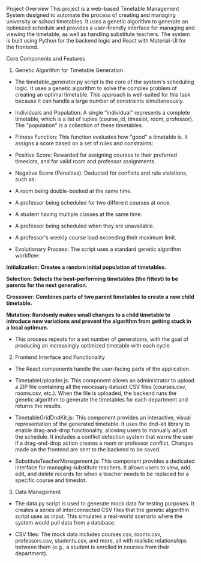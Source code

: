 Project Overview
This project is a web-based Timetable Management System designed to automate the process of creating and managing university or school timetables. It uses a genetic algorithm to generate an optimized schedule and provides a user-friendly interface for managing and viewing the timetable, as well as handling substitute teachers. The system is built using Python for the backend logic and React with Material-UI for the frontend.

Core Components and Features
1. Genetic Algorithm for Timetable Generation
 - The timetable_generator.py script is the core of the system's scheduling logic. It uses a genetic algorithm to solve the complex problem of creating an optimal timetable. This approach is well-suited for this task because it can handle a large number of constraints simultaneously.

 - Individuals and Population: A single "individual" represents a complete timetable, which is a list of tuples (course_id, timeslot, room, professor). The "population" is a collection of these timetables.

 - Fitness Function: This function evaluates how "good" a timetable is. It assigns a score based on a set of rules and constraints:

 - Positive Score: Rewarded for assigning courses to their preferred timeslots, and for valid room and professor assignments.

 - Negative Score (Penalties): Deducted for conflicts and rule violations, such as:

 - A room being double-booked at the same time.

 - A professor being scheduled for two different courses at once.

 - A student having multiple classes at the same time.

 - A professor being scheduled when they are unavailable.

 - A professor's weekly course load exceeding their maximum limit.

 - Evolutionary Process: The script uses a standard genetic algorithm workflow:

**Initialization: Creates a random initial population of timetables.**

**Selection: Selects the best-performing timetables (the fittest) to be parents for the next generation.**

**Crossover: Combines parts of two parent timetables to create a new child timetable.**

**Mutation: Randomly makes small changes to a child timetable to introduce new variations and prevent the algorithm from getting stuck in a local optimum.**

 - This process repeats for a set number of generations, with the goal of producing an increasingly optimized timetable with each cycle.

2. Frontend Interface and Functionality
 - The React components handle the user-facing parts of the application.

 - TimetableUploader.js: This component allows an administrator to upload a ZIP file containing all the necessary dataset CSV files (courses.csv, rooms.csv, etc.). When the file is uploaded, the backend runs the genetic algorithm to generate the timetables for each department and returns the results.

 - TimetableGridDndKit.js: This component provides an interactive, visual representation of the generated timetable. It uses the dnd-kit library to enable drag-and-drop functionality, allowing users to manually adjust the schedule. It includes a conflict detection system that warns the user if a drag-and-drop action creates a room or professor conflict. Changes made on the frontend are sent to the backend to be saved.

 - SubstituteTeacherManagement.js: This component provides a dedicated interface for managing substitute teachers. It allows users to view, add, edit, and delete records for when a teacher needs to be replaced for a specific course and timeslot.

3. Data Management
 - The data.py script is used to generate mock data for testing purposes. It creates a series of interconnected CSV files that the genetic algorithm script uses as input. This simulates a real-world scenario where the system would pull data from a database.

 - CSV files: The mock data includes courses.csv, rooms.csv, professors.csv, students.csv, and more, all with realistic relationships between them (e.g., a student is enrolled in courses from their department).
